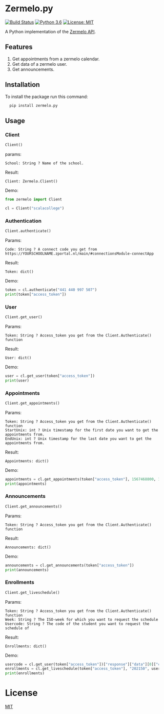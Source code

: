 # Zermelo.py

[![Build Status](https://travis-ci.org/wouter173/zermelo.py.svg?branch=master)](https://travis-ci.org/wouter173/zermelo.py) [![Python 3.6](https://img.shields.io/badge/python-3.6-blue.svg)](https://www.python.org/downloads/release/python-360/) [![License: MIT](https://img.shields.io/badge/License-MIT-yellow.svg)](https://opensource.org/licenses/MIT)

A Python implementation of the [Zermelo API](https://zermelo.atlassian.net/wiki/spaces/DEV).

## Features

1. Get appointments from a zermelo calendar.
2. Get data of a zermelo user.
3. Get announcements.

## Installation

To install the package run this command:

```bash
  pip install zermelo.py
```

## Usage

### Client

```python
Client()
```

params:
```
School: String ? Name of the school.
```

Result:
```
Client: Zermelo.Client()
```

Demo:
```python
from zermelo import Client

cl = Client("scalacollege")
```

### Authentication

```python
Client.authenticate()
```

Params:

```
Code: String ? A connect code you get from https://YOURSCHOOLNAME.zportal.nl/main/#connectionsModule-connectApp
```

Result:

```
Token: dict()
```

Demo:

```python
token = cl.authenticate("441 440 997 507")
print(token["access_token"])
```

### User

```python
Client.get_user()
```

Params: 
```
Token: String ? Access_token you get from the Client.Authenticate() function
```

Result:

```
User: dict()
```

Demo:

```python
user = cl.get_user(token["access_token"])
print(user)
```

### Appointments

```python
Client.get_appointments()
```

Params: 
```
Token: String ? Access_token you get from the Client.Authenticate() function
StartUnix: int ? Unix timestamp for the first date you want to get the appointments from.
EndUnix: int ? Unix timestamp for the last date you want to get the appointments from.
```

Result:

```
Appointments: dict()
```

Demo:

```python
appointments = cl.get_appointments(token["access_token"], 1567468800, 1568073600)
print(appointments)
```

### Announcements

```python
Client.get_announcements()
```

Params: 
```
Token: String ? Access_token you get from the Client.Authenticate() function
```

Result:

```
Announcements: dict()
```

Demo:

```python
announcements = cl.get_announcements(token["access_token"])
print(announcements)
```

### Enrollments

```python
Client.get_liveschedule()
```

Params: 
```
Token: String ? Access_token you get from the Client.Authenticate() function
Week: String ? The ISO-week for which you want to request the schedule
Usercode: String ? The code of the student you want to request the schedule of 
```

Result:

```
Enrollments: dict()
```

Demo:

```python
usercode = cl.get_user(token["access_token"])["response"]["data"][0]["code"]
enrollments = cl.get_liveschedule(token["access_token"], "202150", usercode) # Requests week 50 of the year 2021
print(enrollments)
```

# License
[MIT](https://github.com/wouter173/zermelo.py/blob/master/LICENSE)
